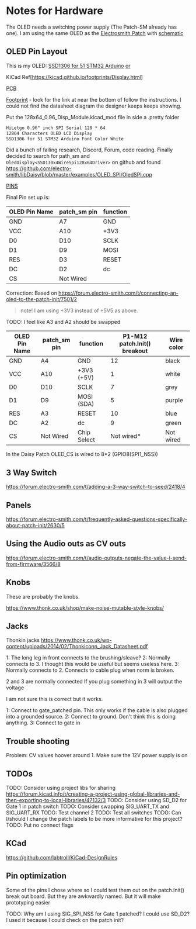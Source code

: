 # Notes for Hardware

The OLED needs a switching power supply (The Patch-SM already has one). I am
using the same OLED as the [Electrosmith Patch](https://electro-smith.com/products/patch)
with [schematic](https://daisy.nyc3.cdn.digitaloceanspaces.com/products/patch/ES_Daisy_Patch_Rev4.pdf)

## OLED Pin Layout

This is my OLED: [SSD1306 for 51 STM32 Arduino](https://www.amazon.com/dp/B01N1LZQA8?th=1) [or](http://hiletgo.com/ProductDetail/2169510.html)

KiCad Ref[https://kicad.github.io/footprints/Display.html]

[PCB](https://github.com/adafruit/Adafruit-128x64-Monochrome-OLED-PCB)

[Footprint](https://kicadrookie.blogspot.com/2022/01/096-inch-128x64-spi-display-module_4.html) - look for the link at near the bottom of follow the instructions. I could not find the datasheet diagram the designer keeps keeps showing. 

Put the 128x64_0.96_Disp_Module.kicad_mod file in side a .pretty folder

```txt
HiLetgo 0.96" inch SPI Serial 128 * 64
12864 Characters OLED LCD Display 
SSD1306 for 51 STM32 Arduino Font Color White 
```

Did a bunch of failing research, Discord, Forum, code reading. Finally decided
to search for path_sm and `OledDisplay<SSD130x4WireSpi128x64Driver>` on github
and found <https://github.com/electro-smith/libDaisy/blob/master/examples/OLED_SPI/OledSPI.cpp>

[PINS](https://electronics.stackexchange.com/questions/581256/wiring-a-ssd1306-oled-with-spi)

Final Pin set up is:

| OLED Pin Name | patch_sm pin | function |
| ------------- | ------------ | -------- |
| GND           | A7           | GND      |
| VCC           | A10          | +3V3     |
| D0            | D10          | SCLK     |
| D1            | D9           | MOSI     |
| RES           | D3           | RESET    |
| DC            | D2           | dc       |
| CS            | Not Wired    |          |

Correction: Based on <https://forum.electro-smith.com/t/connecting-an-oled-to-the-patch-init/7501/2>

> note! I am using +3V3 instead of +5V5 as above.

TODO: I feel like A3 and A2 should be swapped 

| OLED Pin Name | patch_sm pin | function    | P1-M12 patch.Init() breakout | Wire color |
| ------------- | ------------ | ----------- | ---------------------------- | ---------- |
| GND           | A4           | GND         | 12                           | black      |
| VCC           | A10          | +3V3 (+5V)  | 1                            | white      |
| D0            | D10          | SCLK        | 7                            | grey       |
| D1            | D9           | MOSI  (SDA) | 5                            | purple     |
| RES           | A3           | RESET       | 10                           | blue       |
| DC            | A2           | dc          | 9                            | green      |
| CS            | Not Wired    | Chip Select | Not wired*                   | Not wired  |

In the Daisy Patch OLED_CS is wired to 8*2 (GPIO8(SPI1_NSS)) 


## 3 Way Switch

<https://forum.electro-smith.com/t/adding-a-3-way-switch-to-seed/2418/4>

## Panels

<https://forum.electro-smith.com/t/frequently-asked-questions-specifically-about-patch-init/2630/5>

## Using the Audio outs as CV outs

<https://forum.electro-smith.com/t/audio-outputs-negate-the-value-i-send-from-firmware/3566/8>

## Knobs

These are probably the knobs. 

<https://www.thonk.co.uk/shop/make-noise-mutable-style-knobs/>

## Jacks

Thonkin jacks <https://www.thonk.co.uk/wp-content/uploads/2014/02/Thonkiconn_Jack_Datasheet.pdf>

1: The long leg in front connects to the brushing/sleave?
2: Normally connects to 3. I thought this would be useful but seems useless here.
3: Normally connects to 2. Connects to cable plug when norm is broken.

2 and 3 are normally connected
If you plug something in 3 will output the voltage

I am not sure this is correct but it works.

1: Connect to gate_patched pin. This only works if the cable is also plugged
into a grounded source.
2: Connect to ground. Don't think this is doing anything.
3: Connect to gate in 

## Trouble shooting

Problem: CV values hoover around 1. Make sure the 12V power supply is on

## TODOs

TODO: Consider using project libs for sharing <https://forum.kicad.info/t/creating-a-project-using-global-libraries-and-then-exporting-to-local-libraries/47132/3>
TODO: Consider using SD_D2 for Gate 1 in patch switch
TODO: Consider swapping SIG_UART_TX and SIG_UART_RX
TODO: Test channel 2
TODO: Test all switches
TODO: Can I/should I change the patch labels to be more informative for this
project?
TODO: Put no connect flags

## KCad

<https://github.com/labtroll/KiCad-DesignRules>


## Pin optimization

Some of the pins I chose where so I could test them out on the patch.Init() 
break out board. But they are awkwardly named. But it will make prototyping easier

TODO: Why am I using SIG_SPI_NSS for Gate 1 patched? I could use SD_D2? I used it because I could check on the patch init? 

